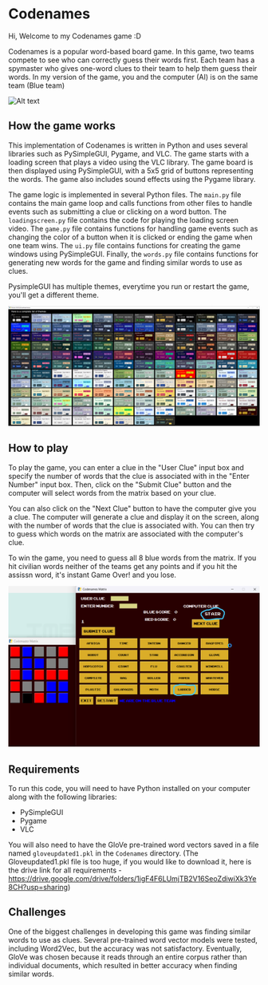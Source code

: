 # Codenames
Hi, Welcome to my Codenames game :D

Codenames is a popular word-based board game. In this game, two teams compete to see who can correctly guess their words first. Each team has a spymaster who gives one-word clues to their team to help them guess their words. In my version of the game, you and the computer (AI) is on the same team (Blue team)

![Alt text](Codenamesgif.gif)

## How the game works

This implementation of Codenames is written in Python and uses several libraries such as PySimpleGUI, Pygame, and VLC. The game starts with a loading screen that plays a video using the VLC library. The game board is then displayed using PySimpleGUI, with a 5x5 grid of buttons representing the words. The game also includes sound effects using the Pygame library.

The game logic is implemented in several Python files. The `main.py` file contains the main game loop and calls functions from other files to handle events such as submitting a clue or clicking on a word button. The `loadingscreen.py` file contains the code for playing the loading screen video. The `game.py` file contains functions for handling game events such as changing the color of a button when it is clicked or ending the game when one team wins. The `ui.py` file contains functions for creating the game windows using PySimpleGUI. Finally, the `words.py` file contains functions for generating new words for the game and finding similar words to use as clues.

PysimpleGUI has multiple themes, everytime you run or restart the game, you'll get a different theme.

![Alt text](PysimpleThemes.jpg)

## How to play

To play the game, you can enter a clue in the "User Clue" input box and specify the number of words that the clue is associated with in the "Enter Number" input box. Then, click on the "Submit Clue" button and the computer will select words from the matrix based on your clue.

You can also click on the "Next Clue" button to have the computer give you a clue. The computer will generate a clue and display it on the screen, along with the number of words that the clue is associated with. You can then try to guess which words on the matrix are associated with the computer's clue.

To win the game, you need to guess all 8 blue words from the matrix. If you hit civilian words neither of the teams get any points and if you hit the assissn word, it's instant Game Over! and you lose.

![Alt text](CodenamesWorkingSS.png)

## Requirements

To run this code, you will need to have Python installed on your computer along with the following libraries:
- PySimpleGUI
- Pygame
- VLC

You will also need to have the GloVe pre-trained word vectors saved in a file named `gloveupdated1.pkl` in the `Codenames` directory. (The Gloveupdated1.pkl file is too huge, if you would like to download it, here is the drive link for all requirements - https://drive.google.com/drive/folders/1igF4F6LUmjTB2V16SeoZdiwiXk3Ye8CH?usp=sharing)

## Challenges

One of the biggest challenges in developing this game was finding similar words to use as clues. Several pre-trained word vector models were tested, including Word2Vec, but the accuracy was not satisfactory. Eventually, GloVe was chosen because it reads through an entire corpus rather than individual documents, which resulted in better accuracy when finding similar words.
